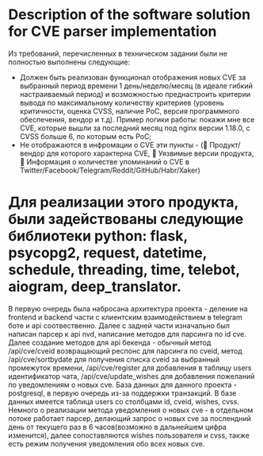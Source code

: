 # Description of the software solution for CVE parser implementation #

Из требований, перечисленных в техническом задании были не полностью выполнены следующие:
- Должен быть реализован функционал отображения новых CVE за выбранный период времени 1 день/неделю/месяц (в идеале гибкий настраиваемый период) и возможностью преднастроить критерии вывода по максимальному количеству критериев (уровень критичности, оценка CVSS, наличие PoC, версия программного обеспечения, вендор и т.д). Пример логики работы: покажи мне все CVE, которые вышли за последний месяц под nginx версии 1.18.0, с CVSS больше 6, по которым есть PoC;
- Не отображаются в инфромации о CVE эти пункты - (🔵 Продукт/вендор для которого характерна CVE, 🔵 Уязвимые версии продукта, 🔵 Информация о количестве упоминаний о CVE в Twitter/Facebook/Telegram/Reddit/GitHub/Habr/Xaker)

# Для реализации этого продукта, были задействованы следующие библиотеки python: flask, psycopg2, request, datetime, schedule, threading, time, telebot, aiogram, deep_translator. #
В первую очередь была набросана архитектура проекта - деление на frontend и backend части с клиентским взаимодействием в telegram боте и api соотвественно. Далее с задней части изначально был написан парсер к api nvd, написание методов для парсинга по id cve. Далее создание методов для api бекенда - обычный метод /api/cve/cveid возвращающий респонс для парсинга по cveid, метод /api/cve/sortbydate для получения списка cveid за выбранный промежуток времени, /api/cve/register для добавления в таблицу users идентификатор чата, /api/cve/update_wishes для добавления пожеланий по уведомлениям о новых cve.
База данных для данного проекта - postgresql, в первую очередь из-за поддержки транзакций. В базе данных имеется таблица users со столбцами id, cveid, wishes, cvss. 
Немного о реализации метода уведомления о новых cve - в отдельном потоке работает парсер, делающий запрос о новых cve за послендний день от текущего раз в 6 часов(возможно в дальнейшем цифра изменится), далее сопоставляются wishes пользователя и cvss, также есть режим получения уведомления обо всех новых cve.
